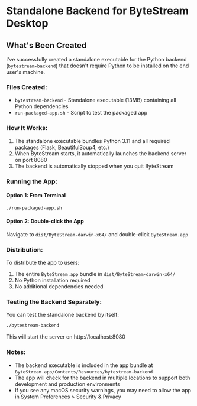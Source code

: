 # Standalone Backend for ByteStream Desktop

## What's Been Created

I've successfully created a standalone executable for the Python backend (`bytestream-backend`) that doesn't require Python to be installed on the end user's machine.

### Files Created:
- `bytestream-backend` - Standalone executable (13MB) containing all Python dependencies
- `run-packaged-app.sh` - Script to test the packaged app

### How It Works:

1. The standalone executable bundles Python 3.11 and all required packages (Flask, BeautifulSoup4, etc.)
2. When ByteStream starts, it automatically launches the backend server on port 8080
3. The backend is automatically stopped when you quit ByteStream

### Running the App:

#### Option 1: From Terminal
```bash
./run-packaged-app.sh
```

#### Option 2: Double-click the App
Navigate to `dist/ByteStream-darwin-x64/` and double-click `ByteStream.app`

### Distribution:

To distribute the app to users:
1. The entire `ByteStream.app` bundle in `dist/ByteStream-darwin-x64/` 
2. No Python installation required
3. No additional dependencies needed

### Testing the Backend Separately:

You can test the standalone backend by itself:
```bash
./bytestream-backend
```

This will start the server on http://localhost:8080

### Notes:
- The backend executable is included in the app bundle at `ByteStream.app/Contents/Resources/bytestream-backend`
- The app will check for the backend in multiple locations to support both development and production environments
- If you see any macOS security warnings, you may need to allow the app in System Preferences > Security & Privacy